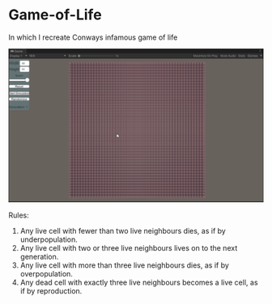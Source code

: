 # Game-of-Life
 
 
In which I recreate Conways infamous game of life

![alt game of life](https://github.com/JustAdams/Game-of-Life/blob/main/Assets/Docs/d7ymoaxwa2.gif?raw=true "Game of Life")

Rules:
1. Any live cell with fewer than two live neighbours dies, as if by underpopulation.
2. Any live cell with two or three live neighbours lives on to the next generation.
3. Any live cell with more than three live neighbours dies, as if by overpopulation.
4. Any dead cell with exactly three live neighbours becomes a live cell, as if by reproduction.
